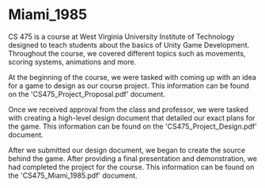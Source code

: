 # Miami_1985

CS 475 is a course at West Virginia University Institute of Technology designed to teach students about the basics of Unity Game Development. Throughout the course, we covered different topics such as movements, scoring systems, animations and more.

At the beginning of the course, we were tasked with coming up with an idea for a game to design as our course project. This information can be found on the 'CS475_Project_Proposal.pdf' document.

Once we received approval from the class and professor, we were tasked with creating a high-level design document that detailed our exact plans for the game. This information can be found on the 'CS475_Project_Design.pdf' document.

After we submitted our design document, we began to create the source behind the game. After providing a final presentation and demonstration, we had completed the project for the course. This information can be found on the 'CS475_Miami_1985.pdf' document.
